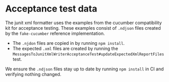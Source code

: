 # Acceptance test data

The junit xml formatter uses the examples from the cucumber compatibility kit
for acceptance testing. These examples consist of `.ndjson` files created by
the `fake-cucumber` reference implementation. 

* The `.njdon` files are copied in by running `npm install`.
* The expected `.xml` files are created by running the
  `MessagesToJunitXmlWriterAcceptanceTest#updateExpectedXmlReportFiles` test.

We ensure the `.ndjson` files stay up to date by running `npm install` in CI
and verifying nothing changed.
